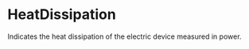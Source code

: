 HeatDissipation
===============

Indicates the heat dissipation of the electric device measured in power.

